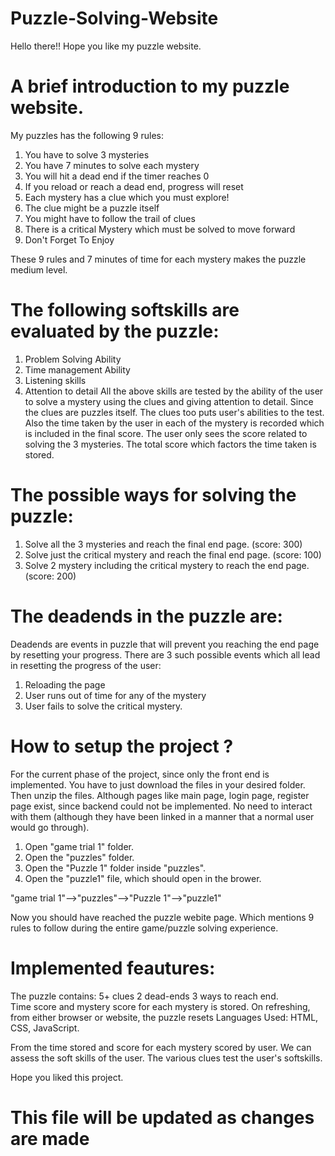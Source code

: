 # Puzzle-Solving-Website

Hello there!!
Hope you like my puzzle website. 

# A brief introduction to my puzzle website. 
My puzzles has the following 9 rules: 
1. You have to solve 3 mysteries
2. You have 7 minutes to solve each mystery
3. You will hit a dead end if the timer reaches 0
4. If you reload or reach a dead end, progress will reset
5. Each mystery has a clue which you must explore!
6. The clue might be a puzzle itself
7. You might have to follow the trail of clues
8. There is a critical Mystery which must be solved to move forward
9. Don't Forget To Enjoy

These 9 rules and 7 minutes of time for each mystery makes the puzzle medium level. 

# The following softskills are evaluated by the puzzle: 
1. Problem Solving Ability
2. Time management Ability
3. Listening skills
4. Attention to detail
All the above skills are tested by the ability of the user to solve a mystery using the clues and giving attention to detail. 
Since the clues are puzzles itself. The clues too puts user's abilities to the test. 
Also the time taken by the user in each of the mystery is recorded which is included in the final score. 
The user only sees the score related to solving the 3 mysteries. 
The total score which factors the time taken is stored. 


# The possible ways for solving the puzzle:  
1. Solve all the 3 mysteries and reach the final end page. (score: 300)
2. Solve just the critical mystery and reach the final end page. (score: 100)
3. Solve 2 mystery including the critical mystery to reach the end page. (score: 200)

# The deadends in the puzzle are: 
Deadends are events in puzzle that will prevent you reaching the end page by resetting your progress. 
There are 3 such possible events which all lead in resetting the progress of the user: 
1. Reloading the page
2. User runs out of time for any of the mystery
3. User fails to solve the critical mystery. 

# How to setup the project ? 
For the current phase of the project, since only the front end is implemented. You have to just download the files in your desired folder. Then unzip the files. 
Although pages like main page, login page, register page exist, since backend could not be implemented. No need to interact with them (although they have been linked in a manner that a normal user would go through). 

1. Open "game trial 1" folder.  
2. Open the "puzzles" folder. 
3. Open the "Puzzle 1" folder inside "puzzles".
4. Open the "puzzle1" file, which should open in the brower.

"game trial 1"-->"puzzles"-->"Puzzle 1"-->"puzzle1"

Now you should have reached the puzzle webite page. 
Which mentions 9 rules to follow during the entire game/puzzle solving experience. 

# Implemented feautures: 
The puzzle contains: 
5+ clues
2 dead-ends
3 ways to reach end.  
Time score and mystery score for each mystery is stored.
On refreshing, from either browser or website, the puzzle resets
Languages Used: HTML, CSS, JavaScript. 

From the time stored and score for each mystery scored by user. We can assess the soft skills of the user. 
The various clues test the user's softskills. 

Hope you liked this project. 

# This file will be updated as changes are made



  

 
